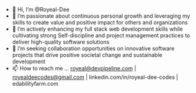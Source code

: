- 👋 Hi, I’m @Royeal-Dee
- 👀 I’m passionate about continuous personal growth and leveraging my skills to create value and positive impact for others and organizations
- 🌱 I’m actively enhancing my full stack web development skills while cultivating strong Self-discipline and project management practices to deliver high-quality software solutions
- 💞️ I’m seeking collaboration opportunities on innovative software projects that drive positive societal change and sustainable development
- 📫 How to reach me ... royeal@devpipeline.com | royealdeecodes@gmail.com | linkedin.com/in/royeal-dee-codes | edabilityfarm.com

<!---
Royeal-Dee/Royeal-Dee is a ✨ special ✨ repository because its `README.md` (this file) appears on your GitHub profile.
You can click the Preview link to take a look at your changes.
--->
